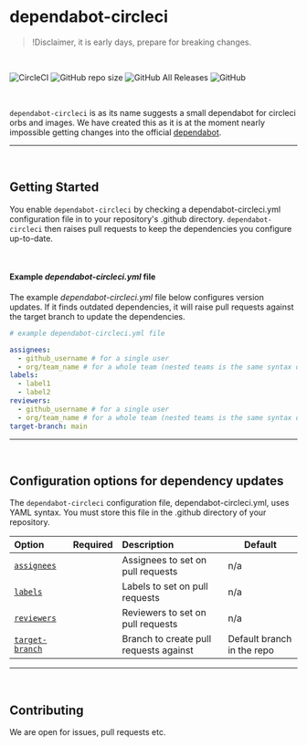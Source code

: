 # dependabot-circleci
>!Disclaimer, it is early days, prepare for breaking changes.

<br/>

![CircleCI](https://img.shields.io/circleci/build/github/BESTSELLER/dependabot-circleci/master)
![GitHub repo size](https://img.shields.io/github/repo-size/BESTSELLER/dependabot-circleci)
![GitHub All Releases](https://img.shields.io/github/downloads/BESTSELLER/dependabot-circleci/total)
![GitHub](https://img.shields.io/github/license/BESTSELLER/dependabot-circleci)

<br/>

`dependabot-circleci` is as its name suggests a small dependabot for circleci orbs and images.
We have created this as it is at the moment nearly impossible getting changes into the official [dependabot](https://github.com/dependabot/dependabot-core).

---
<br/>

## Getting Started
You enable `dependabot-circleci` by checking a dependabot-circleci.yml configuration file in to your repository's .github directory. `dependabot-circleci` then raises pull requests to keep the dependencies you configure up-to-date.

<br/>

#### Example *dependabot-circleci.yml* file

The example *dependabot-circleci.yml* file below configures version updates. If it finds outdated dependencies, it will raise pull requests against the target branch to update the dependencies.

```yaml
# example dependabot-circleci.yml file

assignees:
  - github_username # for a single user
  - org/team_name # for a whole team (nested teams is the same syntax org/team_name)
labels:
  - label1
  - label2
reviewers:
  - github_username # for a single user
  - org/team_name # for a whole team (nested teams is the same syntax org/team_name)
target-branch: main

```

---
<br/>

## Configuration options for dependency updates
The `dependabot-circleci` configuration file, dependabot-circleci.yml, uses YAML syntax. 
You must store this file in the .github directory of your repository.

| Option                            | Required | Description                            | Default                    |
| :-------------------------------- | :------: | :------------------------------------- | -------------------------- |
| [`assignees`](#assignees)         |          | Assignees to set on pull requests      | n/a                        |
| [`labels`](#labels)               |          | Labels to set on pull requests         | n/a                        |
| [`reviewers`](#reviewers)         |          | Reviewers to set on pull requests      | n/a                        |
| [`target-branch`](#target-branch) |          | Branch to create pull requests against | Default branch in the repo |


---
<br/>

## Contributing
We are open for issues, pull requests etc.